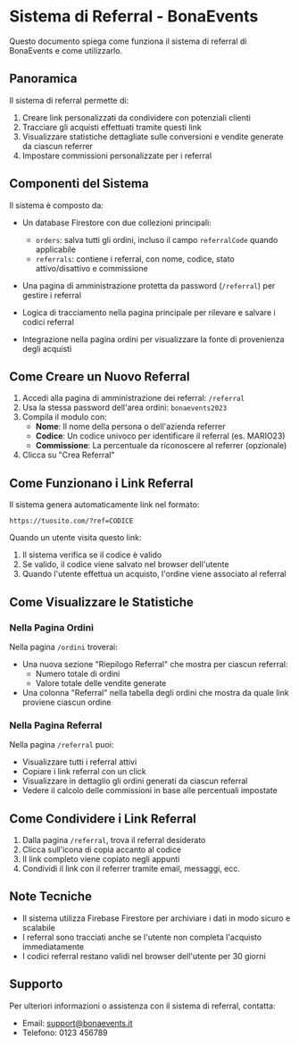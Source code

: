 # Sistema di Referral - BonaEvents

Questo documento spiega come funziona il sistema di referral di BonaEvents e come utilizzarlo.

## Panoramica

Il sistema di referral permette di:

1. Creare link personalizzati da condividere con potenziali clienti
2. Tracciare gli acquisti effettuati tramite questi link
3. Visualizzare statistiche dettagliate sulle conversioni e vendite generate da ciascun referrer
4. Impostare commissioni personalizzate per i referral

## Componenti del Sistema

Il sistema è composto da:

- Un database Firestore con due collezioni principali:
  - `orders`: salva tutti gli ordini, incluso il campo `referralCode` quando applicabile
  - `referrals`: contiene i referral, con nome, codice, stato attivo/disattivo e commissione

- Una pagina di amministrazione protetta da password (`/referral`) per gestire i referral
- Logica di tracciamento nella pagina principale per rilevare e salvare i codici referral
- Integrazione nella pagina ordini per visualizzare la fonte di provenienza degli acquisti

## Come Creare un Nuovo Referral

1. Accedi alla pagina di amministrazione dei referral: `/referral`
2. Usa la stessa password dell'area ordini: `bonaevents2023`
3. Compila il modulo con:
   - **Nome**: Il nome della persona o dell'azienda referrer
   - **Codice**: Un codice univoco per identificare il referral (es. MARIO23)
   - **Commissione**: La percentuale da riconoscere al referrer (opzionale)
4. Clicca su "Crea Referral"

## Come Funzionano i Link Referral

Il sistema genera automaticamente link nel formato:
```
https://tuosito.com/?ref=CODICE
```

Quando un utente visita questo link:
1. Il sistema verifica se il codice è valido
2. Se valido, il codice viene salvato nel browser dell'utente
3. Quando l'utente effettua un acquisto, l'ordine viene associato al referral

## Come Visualizzare le Statistiche

### Nella Pagina Ordini

Nella pagina `/ordini` troverai:
- Una nuova sezione "Riepilogo Referral" che mostra per ciascun referral:
  - Numero totale di ordini
  - Valore totale delle vendite generate
- Una colonna "Referral" nella tabella degli ordini che mostra da quale link proviene ciascun ordine

### Nella Pagina Referral

Nella pagina `/referral` puoi:
- Visualizzare tutti i referral attivi
- Copiare i link referral con un click
- Visualizzare in dettaglio gli ordini generati da ciascun referral
- Vedere il calcolo delle commissioni in base alle percentuali impostate

## Come Condividere i Link Referral

1. Dalla pagina `/referral`, trova il referral desiderato
2. Clicca sull'icona di copia accanto al codice
3. Il link completo viene copiato negli appunti
4. Condividi il link con il referrer tramite email, messaggi, ecc.

## Note Tecniche

- Il sistema utilizza Firebase Firestore per archiviare i dati in modo sicuro e scalabile
- I referral sono tracciati anche se l'utente non completa l'acquisto immediatamente
- I codici referral restano validi nel browser dell'utente per 30 giorni

## Supporto

Per ulteriori informazioni o assistenza con il sistema di referral, contatta:
- Email: support@bonaevents.it
- Telefono: 0123 456789 